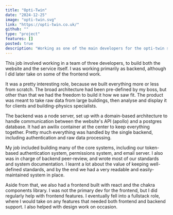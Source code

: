 ```yaml
---
title: "Opti-Twin"
date: "2024-12-25"
image: "opti-twin.svg"
link: "https://opti-twin.co.uk/"
github: ""
type: "project"
features: []
posted: true
description: "Working as one of the main developers for the opti-twin service. A monitoring tool used in the building industry, it would take data from building sensors to calculate energy/carbon use and analyse ways to lower it."
---
```


This job involved working in a team of three developers, to build both the website and the service itself. I was working primarily as backend, although I did later take on some of the frontend work.

It was a pretty interesting role, because we built everything more or less from scratch. The broad architecture had been pre-defined by my boss, but other than that we had the freedom to build it how we saw fit. The product was meant to take raw data from large buildings, then analyse and display it for clients and building-physics specialists.

The backend was a node server, set up with a domain-based architecture to handle communication between the website's API (apollo) and a postgres database. It had an awilix container at the center to keep everything together. Pretty much everything was handled by the single backend, including authentication and raw data processing.

My job included building many of the core systems, including our token-based authentication system, permissions system, and email server. I also was in charge of backend peer-review, and wrote most of our standards and system documentation. I learnt a lot about the value of keeping well-defined standards, and by the end we had a very readable and easily-maintained system in place.

Aside from that, we also had a frontend built with react and the chakra components library. I was not the primary dev for the frontend, but I did regularly help with frontend features. I eventually fell into a fullstack role, where I would take on any features that needed both frontend and backend support. I also helped with design work on occasion.
